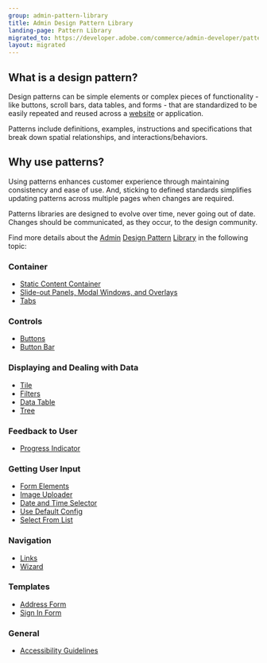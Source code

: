 ```yaml
---
group: admin-pattern-library
title: Admin Design Pattern Library
landing-page: Pattern Library
migrated_to: https://developer.adobe.com/commerce/admin-developer/pattern-library/
layout: migrated
---
```

## What is a design pattern?

Design patterns can be simple elements or complex pieces of functionality - like buttons, scroll bars, data tables, and forms - that are standardized to be easily repeated and reused across a [website](https://glossary.magento.com/website) or application.

Patterns include definitions, examples, instructions and specifications that break down spatial relationships, and interactions/behaviors.

## Why use patterns?

Using patterns enhances customer experience through maintaining consistency and ease of use. And, sticking to defined standards simplifies updating patterns across multiple pages when changes are required.

Patterns libraries are designed to evolve over time, never going out of date. Changes should be communicated, as they occur, to the design community.

Find more details about the [Admin](https://glossary.magento.com/admin) [Design Pattern](https://glossary.magento.com/design-pattern) [Library](https://glossary.magento.com/library) in the following topic:

### Container

*  [Static Content Container](containers/staticContentContainer/contentContainer.html)
*  [Slide-out Panels, Modal Windows, and Overlays](containers/slideouts-modals-overlays/slideouts-modals-overalys.html)
*  [Tabs](containers/tabs/tabs.html)

### Controls

*  [Buttons](controls/buttons/buttons.html)
*  [Button Bar](controls/button-bar/button-bar.html)

### Displaying and Dealing with Data

*  [Tile](displaying-data/tile/tile.html)
*  [Filters](filters/data-table-filters/filtering.html)
*  [Data Table](displaying-data/datatable/datatable.html)
*  [Tree](displaying-data/tree/tree.html)

### Feedback to User

*  [Progress Indicator](feedbackToUser/progressIndicator/progressIndicator.html)

### Getting User Input

*  [Form Elements](getting-user-input/form_elements/form_elements.html)
*  [Image Uploader](getting-user-input/image_uploader/image_uploader.html)
*  [Date and Time Selector](getting-user-input/date_time_selector/date_time_selector.html)
*  [Use Default Config](getting-user-input/use_default_config/use_default_config.html)
*  [Select From List](getting-user-input/select_from_list/select_from_list.html)

### Navigation

*  [Links](navigation/links/links.html)
*  [Wizard](navigation/wizard/wizard.html)

### Templates

*  [Address Form](templates/address-form/address-form.html)
*  [Sign In Form](templates/sign-in-form/sign-in-form.html)

### General

*  [Accessibility Guidelines](general/accessibilityguideline/accessibilityGuideline.html)
